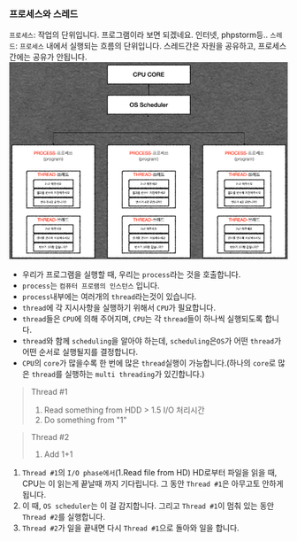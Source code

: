 ### 프로세스와 스레드
`프로세스`: 작업의 단위입니다. 프로그램이라 보면 되겠네요. 인터넷, phpstorm등..
`스레드`: `프로세스` 내에서 실행되는 흐름의 단위입니다. 스레드간은 자원을 공유하고, 프로세스간에는 공유가 안됩니다.
![](../images/chanho/thread.png)
* 우리가 프로그램을 실행할 때, 우리는 `process`라는 것을 호출합니다.
* `process`는 `컴퓨터 프로램의 인스턴스` 입니다.
* `process`내부에는 여러개의 `thread`라는것이 있습니다.
* `thread`에 각 지시사항을 실행하기 위해서 `CPU`가 필요합니다.
* `thread`들은 `CPU`에 의해 주어지며, `CPU`는 각 `thread`들이 하나씩 실행되도록 합니다.
* `thread`와 함께 `scheduling`을 알아야 하는데, `scheduling`은`OS`가 어떤 `thread`가 어떤 순서로 실행될지를 결정합니다.
* `CPU`의 `core`가 많을수록 한 번에 많은 `thread`실행이 가능합니다.(하나의 `core`로 많은 `thread`를 실행하는 `multi threading`가 있긴합니다.)

> Thread #1
> 1. Read something from HDD
     > 1.5 I/O 처리시간
> 2. Do something from "1"

> Thread #2
> 1. Add 1+1

1. `Thread #1`의 `I/O phase에서`(1.Read file from HD) HD로부터 파일을 읽을 때, CPU는 이 읽는게 끝날때 까지 기다립니다. 
그 동안 `Thread #1`은 아무고토 안하게 됩니다.
2. 이 때, `OS scheduler`는 이 걸 감지합니다. 그리고 `Thread #1`이 멈춰 있는 동안 `Thread #2`를 실행합니다.
3. `Thread #2`가 일을 끝내면 다시 `Thread #1`으로 돌아와 일을 합니다.
